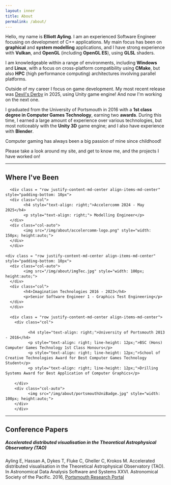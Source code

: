 ```yaml
---
layout: inner
title: About
permalink: /about/
---
```


Hello, my name is **Elliott Ayling**. I am an experienced Software Engineer focusing on development of C++ applications. My main focus has been on **graphical** and **system modelling** applications, and I have strong experience with **Vulkan**, and **OpenGL** (including **OpenGL ES**), using **GLSL** shaders.

I am knowledgeable within a range of environments, including **Windows** and **Linux**, with a focus on cross-platform compatibility using **CMake**, but also **HPC** (high performance computing) architectures involving parallel platforms.

Outside of my career I focus on game development. My most recent release was [Devil's Derby](https://store.steampowered.com/app/3121580) in 2025, using Unity game engine! And now I'm working on the next one.

I graduated from the University of Portsmouth in 2016 with a **1st class degree in Computer Games Technology**, earning two **awards**. During this time, I earned a large amount of experience over various technologies, but most noticeably with the **Unity 3D** game engine; and I also have experience with **Blender**.

Computer gaming has always been a big passion of mine since childhood!

Please take a look around my site, and get to know me, and the projects I have worked on!

---

## Where I've Been

  <div class="container">

      <div class = "row justify-content-md-center align-items-md-center" style="padding-bottom: 10px">
      <div class="col">
            <h4 style="text-align: right;">Accelercomm 2024 - May 2025</h4>
            <p style="text-align: right;"> Modelling Engineer</p>
      </div>
      <div class="col-auto">
            <img src="/img/about/accelercomm-logo.png" style="width: 150px; height:auto;">
      </div>
      </div>

    <div class = "row justify-content-md-center align-items-md-center" style="padding-bottom: 10px">
      <div class="col-auto">
            <img src="/img/about/imgTec.jpg" style="width: 100px; height:auto;">
      </div>
      <div class="col">
            <h4>Imagination Technologies 2016 - 2023</h4>
            <p>Senior Software Engineer 1 - Graphics Test Engineering</p>
      </div>
      </div>

      <div class = "row justify-content-md-center align-items-md-center">
        <div class="col">

              <h4 style="text-align: right;">University of Portsmouth 2013 - 2016</h4>
              <p style="text-align: right; line-height: 12px;">BSC (Hons) Computer Games Technology 1st Class Honours</p>
              <p style="text-align: right; line-height: 12px;">School of Creative Technologies Award for Best Computer Games Technology Student</p>
              <p style="text-align: right; line-height: 12px;">Drilling Systems Award for Best Application of Computer Graphics</p>

        </div>
        <div class="col-auto">
              <img src="/img/about/portsmouthUniBadge.jpg" style="width: 100px; height:auto;">
        </div>
        </div>
  </div>

---

## Conference Papers
##### Accelerated distributed visualisation in the Theoretical Astrophysical Observatory (TAO)
Ayling E, Hassan A, Dykes T, Fluke C, Gheller C, Krokos M. Accelerated distributed visualisation in the Theoretical Astrophysical Observatory (TAO). In Astronomical Data Analysis Software and Systems XXVI. Astronomical Society of the Pacific. 2016, [Portsmouth Research Portal](https://researchportal.port.ac.uk/en/publications/accelerated-distributed-visualisation-in-the-theoretical-astrophy)